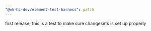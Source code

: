 ```yaml
---
"@wh-hc-dev/element-test-harness": patch
---
```


first release; this is a test to make sure changesets is set up properly
